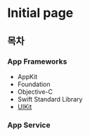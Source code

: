 # Initial page

## 목차

### App Frameworks

* AppKit
* Foundation
* Objective-C
* Swift Standard Library
* [UIKit](https://melodyarchive.gitbook.io/sagwa/uikit)

### App Service



